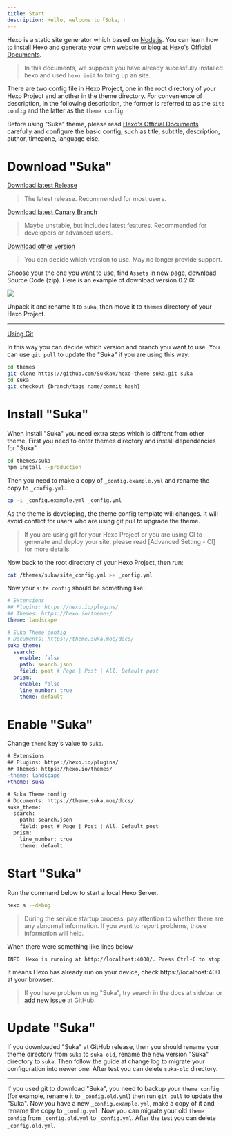 ```yaml
---
title: Start
description: Hello, welcome to「Suka」!
---
```


Hexo is a static site generator which based on [Node.js](https://nodejs.org). You can learn how to install Hexo and generate your own website or blog at [Hexo's Official Documents](https://hexo.io/docs).

> In this documents, we suppose you have already sucessfully installed hexo and used `hexo init` to bring up an site.

There are two config file in Hexo Project, one in the root directory of your Hexo Project and another in the theme directory. For convenience of description, in the following description, the former is referred to as the `site config` and the latter as the `theme config`.

Before using "Suka" theme, please read [Hexo's Official Documents](https://hexo.io/docs) carefully and configure the basic config, such as title, subtitle, description, author, timezone, language else.

# Download "Suka"

[Download latest Release](https://github.com/SukkaW/hexo-theme-suka/releases/latest)

> The latest release. Recommended for most users.

[Download latest Canary Branch](https://github.com/SukkaW/hexo-theme-suka/archive/canary.zip)

> Maybe unstable, but includes latest features. Recommended for developers or advanced users.

[Download other version](https://github.com/SukkaW/hexo-theme-suka/releases)

> You can decide which version to use. May no longer provide support.

Choose your the one you want to use, find `Assets` in new page, download Source Code (zip).
Here is an example of download version 0.2.0:

![](/docs/assets/img/download-suka.png)

Unpack it and rename it to `suka`, then move it to `themes` directory of your Hexo Project.

----

[Using Git](https://github.com/SukkaW/hexo-theme-suka)

In this way you can decide which version and branch you want to use. You can use `git pull` to update the "Suka" if you are using this way.

```bash
cd themes
git clone https://github.com/SukkaW/hexo-theme-suka.git suka
cd suka
git checkout {branch/tags name/commit hash}
```

# Install "Suka"

When install "Suka" you need extra steps which is diffrent from other theme. First you need to enter themes directory and install dependencies for "Suka".

```bash
cd themes/suka
npm install --production
```

Then you need to make a copy of `_config.example.yml` and rename the copy to `_config.yml`.

```bash
cp -i _config.example.yml _config.yml
```

As the theme is developing, the theme config template will changes. It will avoid conflict for users who are using git pull to upgrade the theme.

> If you are using git for your Hexo Project or you are using CI to generate and deploy your site, please read [Advanced Setting - CI] for more details.

Now back to the root directory of your Hexo Project, then run:

```bash
cat /themes/suka/site_config.yml >> _config.yml
```

Now your `site config` should be something like:

```yaml
# Extensions
## Plugins: https://hexo.io/plugins/
## Themes: https://hexo.io/themes/
theme: landscape

# Suka Theme config
# Documents: https://theme.suka.moe/docs/
suka_theme:
  search:
    enable: false
    path: search.json
    field: post # Page | Post | All. Default post
  prism:
    enable: false
    line_number: true
    theme: default
```

# Enable "Suka"

Change `theme` key's value to `suka`.

```diff
# Extensions
## Plugins: https://hexo.io/plugins/
## Themes: https://hexo.io/themes/
-theme: landscape
+theme: suka

# Suka Theme config
# Documents: https://theme.suka.moe/docs/
suka_theme:
  search:
    path: search.json
    field: post # Page | Post | All. Default post
  prism:
    line_number: true
    theme: default
```

# Start "Suka"

Run the command below to start a local Hexo Server.

```bash
hexo s --debug
```

> During the service startup process, pay attention to whether there are any abnormal information. If you want to report problems, those information will help.

When there were something like lines below

```
INFO  Hexo is running at http://localhost:4000/. Press Ctrl+C to stop.
```

It means Hexo has already run on your device, check https://localhost:400 at your browser.

> If you have problem using "Suka", try search in the docs at sidebar or [add new issue](https://github.com/SukkaW/hexo-theme-suka/issues/new) at GitHub.

# Update "Suka"

If you downloaded "Suka" at GitHub release, then you should rename your theme directory from `suka` to `suka-old`, rename the new version "Suka" directory to `suka`. Then follow the guide at change log to migrate your configuration into newer one. After test you can delete `suka-old` directory.

---

If you used git to download "Suka", you need to backup your `theme config` (for example, rename it to `_config.old.yml`) then run `git pull` to update the "Suka". Now you have a new `_config.example.yml`, make a copy of it and rename the copy to `_config.yml`. Now you can migrate your old `theme config` from `_config.old.yml` to `_config.yml`. After the test you can delete `_config.old.yml`.
